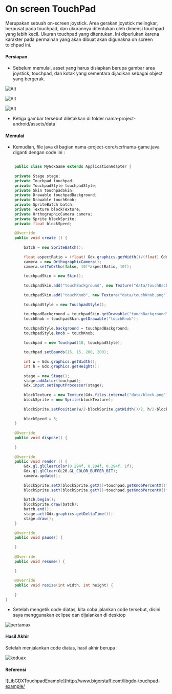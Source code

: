 # On screen TouchPad

Merupakan sebuah on-screen joystick. Area gerakan joystick melingkar, berpusat pada touchpad, dan ukurannya ditentukan oleh dimensi touchpad yang lebih kecil. Ukuran touchpad yang ditentukan. Ini diperlukan karena karakter pada permainan yang akan dibuat akan digunakna on screen toichpad ini.

#### Persiapan

* Sebelum memulai, asset yang harus disiapkan berupa gambar area joystick, touchpad, dan kotak yang sementara dijadikan sebagai object yang bergerak.

![Alt](/img/block.png)

![Alt](/img/touchBackground.png)

![Alt](/img/touchKnob.png)

* Ketiga gambar tersebut diletakkan di folder nama-project-android/assets/data

#### Memulai

* Kemudian, file java di bagian nama-project-core/scr/nama-game.java diganti dengan code ini :

```java
	
	public class MyGdxGame extends ApplicationAdapter {
	
	private Stage stage;
	private Touchpad touchpad;
	private TouchpadStyle touchpadStyle;
	private Skin touchpadSkin;
	private Drawable touchpadBackground;
	private Drawable touchKnob;
	private SpriteBatch batch;
	private Texture blockTexture;
	private OrthographicCamera camera;
	private Sprite blockSprite;
	private float blockSpeed;
	
	@Override
	public void create () {
		
		batch = new SpriteBatch();
		
		float aspectRatio = (float) Gdx.graphics.getWidth()/(float) Gdx.graphics.getHeight();
		camera = new OrthographicCamera();
		camera.setToOrtho(false, 10f*aspectRatio, 10f);
		
		touchpadSkin = new Skin();
		
		touchpadSkin.add("touchBackground", new Texture("data/touchBackground.png"));
		
		touchpadSkin.add("touchKnob", new Texture("data/touchKnob.png"));
		
		touchpadStyle = new TouchpadStyle();
		
		touchpadBackground = touchpadSkin.getDrawable("touchBackground");
		touchKnob = touchpadSkin.getDrawable("touchKnob");
		
		touchpadStyle.background = touchpadBackground;
		touchpadStyle.knob = touchKnob;
		
		touchpad = new Touchpad(10, touchpadStyle);
		
		touchpad.setBounds(15, 15, 200, 200);
		
		int w = Gdx.graphics.getWidth();
		int h = Gdx.graphics.getHeight();
		
		stage = new Stage();
		stage.addActor(touchpad);
		Gdx.input.setInputProcessor(stage);
		
		blockTexture = new Texture(Gdx.files.internal("data/block.png"));
		blockSprite = new Sprite(blockTexture);
		
		blockSprite.setPosition(w/2-blockSprite.getWidth()/2, h/2-blockSprite.getHeight()/2);
		
		blockSpeed = 5;
	}
	
	@Override
	public void dispose() {
		
	}
	
	@Override
	public void render () {
		Gdx.gl.glClearColor(0.294f, 0.294f, 0.294f, 1f);
		Gdx.gl.glClear(GL20.GL_COLOR_BUFFER_BIT);
		camera.update();
		
		blockSprite.setX(blockSprite.getX()+touchpad.getKnobPercentX()*blockSpeed);
		blockSprite.setY(blockSprite.getY()+touchpad.getKnobPercentX()*blockSpeed);
		
		batch.begin();
		blockSprite.draw(batch);
		batch.end();
		stage.act(Gdx.graphics.getDeltaTime());
		stage.draw();
	}
	
	@Override
	public void pause() {
		
	}
	
	@Override
	public void resume() {
		
	}
	
	@Override
	public void resize(int width, int height) {
		
	}
}
```

* Setelah mengetik code diatas, kita coba jalankan code tersebut, disini saya menggunakan eclipse dan dijalankan di desktop

![pertamax](/img/pertamax.gif)

#### Hasil Akhir

Setelah menjalankan code diatas, hasil akhir berupa :

![keduax](/img/keduax.gif)

#### Referensi

![LibGDXTouchpadExample](http://www.bigerstaff.com/libgdx-touchpad-example/
